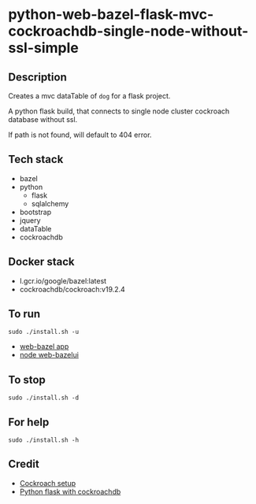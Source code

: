 # python-web-bazel-flask-mvc-cockroachdb-single-node-without-ssl-simple

## Description
Creates a mvc dataTable of `dog` for a flask project.

A python flask build, that connects to single node cluster
cockroach database without ssl.

If path is not found, will default to 404 error.

## Tech stack
- bazel
- python
  - flask
  - sqlalchemy
- bootstrap
- jquery
- dataTable
- cockroachdb

## Docker stack
- l.gcr.io/google/bazel:latest
- cockroachdb/cockroach:v19.2.4

## To run
`sudo ./install.sh -u`
- [web-bazel app](http://localhost)
- [node web-bazelui](http://localhost:8000)

## To stop
`sudo ./install.sh -d`

## For help
`sudo ./install.sh -h`

## Credit
- [Cockroach setup](https://github.com/s0rg/cockroach-compose)
- [Python flask with cockroachdb](https://www.cockroachlabs.com/blog/building-application-cockroachdb-sqlalchemy-2/)
